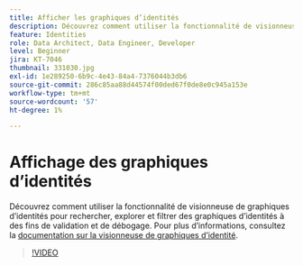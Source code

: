 ```yaml
---
title: Afficher les graphiques d’identités
description: Découvrez comment utiliser la fonctionnalité de visionneuse de graphiques d’identités pour rechercher, explorer et filtrer des graphiques d’identités à des fins de validation et de débogage.
feature: Identities
role: Data Architect, Data Engineer, Developer
level: Beginner
jira: KT-7046
thumbnail: 331030.jpg
exl-id: 1e289250-6b9c-4e43-84a4-7376044b3db6
source-git-commit: 286c85aa88d44574f00ded67f0de8e0c945a153e
workflow-type: tm+mt
source-wordcount: '57'
ht-degree: 1%

---
```


# Affichage des graphiques d’identités

Découvrez comment utiliser la fonctionnalité de visionneuse de graphiques d’identités pour rechercher, explorer et filtrer des graphiques d’identités à des fins de validation et de débogage. Pour plus d’informations, consultez la [documentation sur la visionneuse de graphiques d’identité](https://experienceleague.adobe.com/docs/experience-platform/identity/ui/identity-graph-viewer.html?lang=fr).

>[!VIDEO](https://video.tv.adobe.com/v/331030?learn=on&enablevpops)


